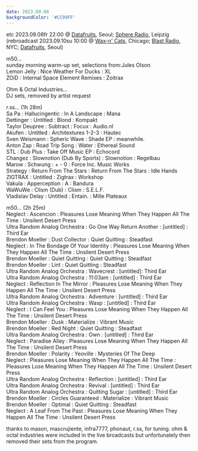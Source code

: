 ```yaml
---
date: 2023.09.08
backgroundColor: '#CC99FF'
---
```


etc 2023.09.08fr 22:00 @ [Datafruits](http://www.datafruits.fm/), Seoul; [Sphere Radio](http://www.sphere-radio.net/), Leipzig  
(rebroadcast 2023.09.10su 10:00 @ [Wax-n' Cats](http://www.twitch.tv/waxncats), Chicago; [Blast Radio](https://blastradio.com/kimochisound), NYC; [Datafruits](http://www.datafruits.fm/), Seoul)  

m50...  
sunday morning warm-up set, selections from:Jules Olson  
Lemon Jelly : Nice Weather For Ducks : XL  
ZOiD : Internal Space Element Remixes : Zoitrax  

Ohm & Octal Industries...  
DJ sets, removed by artist request

r.ss... (1h 28m)  
Sa Pa : Hallucingentic : In A Landscape : Mana  
Dettinger : Untitled : Blond : Kompakt  
Taylor Deupree : Subtract : Focux : Audio.nl  
Akufen : Untitled : Architextures 1-2-3 : Hautec  
Sven Weismann : Spheric Wave : Shade EP : meanwhile.  
Anton Zap : Road Trip Song : Water : Ethereal Sound  
STL : Dub Plus : Take Off Music EP : Echocord  
Changez : Slownotion (Dub By Sports) : Slownotion : Regelbau  
Marow : Schwung : + - 0 : Force Inc. Music Works  
Strategy : Return From The Stars : Return From The Stars : Idle Hands  
ZIGTRAX : Untitled : Zigtrax : Workshop  
Vakula : Apperception : A : Bandura  
WaWuWe : Clism (Dub) : Clism : S.E.L.F.  
Vladislav Delay : Untitled : Entain. : Mille Plateaux

m50... (2h 25m)  
Neglect : Ascencion : Pleasures Lose Meaning When They Happen All The Time : Unsilent Desert Press  
Ultra Random Analog Orchestra : Go One Way Return Another : \[untitled\] : Third Ear  
Brendon Moeller : Dust Collector : Quiet Quitting : Steadfast  
Neglect : In The Bondage Of Your Identity : Pleasures Lose Meaning When They Happen All The Time : Unsilent Desert Press  
Brendon Moeller : Quiet Quitting : Quiet Quitting : Steadfast  
Brendon Moeller : Lint : Quiet Quitting : Steadfast  
Ultra Random Analog Orchestra : Wavecrest : \[untitled\]: Third Ear  
Ultra Random Analog Orchestra : 11:03am : \[untitled\] : Third Ear  
Neglect : Reflection In The Mirror : Pleasures Lose Meaning When They Happen All The Time : Unsilent Desert Press  
Ultra Random Analog Orchestra : Adventure : \[untitled\] : Third Ear  
Ultra Random Analog Orchestra : Wasp : \[untitled\] : Third Ear  
Neglect : I Can Feel You : Pleasures Lose Meaning When They Happen All The Time : Unsilent Desert Press  
Brendon Moeller : Dusk : Materialize : Vibrant Music  
Brendon Moeller : Red Night : Quiet Quitting : Steadfast  
Ultra Random Analog Orchestra : Own : \[untitled\] : Third Ear  
Neglect : Paradise Alley : Pleasures Lose Meaning When They Happen All The Time : Unsilent Desert Press  
Brendon Moeller : Polarity : Yeoville : Mysteries Of The Deep  
Neglect : Pleasures Lose Meaning When They Happen All The Time : Pleasures Lose Meaning When They Happen All The Time : Unsilent Desert Press  
Ultra Random Analog Orchestra : Reflection : \[untitled\] : Third Ear  
Ultra Random Analog Orchestra : Revival : \[untitled\] : Third Ear  
Ultra Random Analog Orchestra : Quitting Sugar : \[untitled\] : Third Ear  
Brendon Moeller : Circles Guaranteed : Materialize : Vibrant Music  
Brendon Moeller : Optimal : Quiet Quitting : Steadfast  
Neglect : A Leaf From The Past : Pleasures Lose Meaning When They Happen All The Time : Unsilent Desert Press  

thanks to mason, mascrujiente, infra7777, phonaut, r.ss, for tuning. ohm & octal industries were included in the live broadcasts but unfortunately then removed their sets from the program.